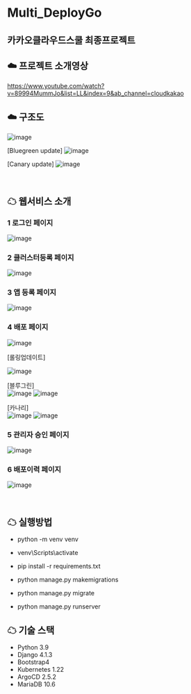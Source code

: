 # Multi_DeployGo
## 카카오클라우드스쿨 최종프로젝트
## ☁️ 프로젝트 소개영상
https://www.youtube.com/watch?v=89994MummJo&list=LL&index=9&ab_channel=cloudkakao

## ☁️ 구조도
![image](https://user-images.githubusercontent.com/44285158/208251820-5f6b22a6-ae53-4693-a6bc-1407a81d5b33.png)

[Bluegreen update]
![image](https://user-images.githubusercontent.com/44285158/208251849-243b0a8a-36ec-42a3-898e-f83cd856ce4f.png)

[Canary update]
![image](https://user-images.githubusercontent.com/44285158/208251866-6167f9c4-82bf-4425-999a-5e6ce02e654b.png)

<br />

## ☁ 웹서비스 소개
### 1️ 로그인 페이지
![image](https://user-images.githubusercontent.com/44285158/214204036-16105784-c0bf-448e-90b6-23ded9cde2d7.png)

### 2️ 클러스터등록 페이지
![image](https://user-images.githubusercontent.com/44285158/214203963-91552181-e136-4191-8940-33d0e0b4ba3a.png)

### 3️ 앱 등록 페이지
![image](https://user-images.githubusercontent.com/44285158/214203989-954a023c-74d1-4f24-beca-d94ee1e02b28.png)

### 4️ 배포 페이지
![image](https://user-images.githubusercontent.com/44285158/214204267-e17261f3-f508-47ab-bb40-5b21e53cddae.png)

[롤링업데이트]
<br />

![image](https://user-images.githubusercontent.com/44285158/214204885-6d269d53-bb7f-469d-9f18-e38cc8c738ed.png)


[블루그린]
<br />
![image](https://user-images.githubusercontent.com/44285158/214204722-5fffb071-c9bc-48fb-80e5-7118cfd06f49.png)
![image](https://user-images.githubusercontent.com/44285158/214204734-0f312b4e-57a5-496b-b7fb-958d433b2313.png)

[카나리]
<br />
![image](https://user-images.githubusercontent.com/44285158/214204746-8cd9d486-2657-4cec-aa98-c328c8d6d28b.png)
![image](https://user-images.githubusercontent.com/44285158/214204756-321db01d-a9b9-486e-9c9a-872db675d699.png)


### 5 관리자 승인 페이지
![image](https://user-images.githubusercontent.com/44285158/214205113-03cd5d0a-9e8f-4591-b475-62fca1d28de3.png)

### 6 배포이력 페이지
![image](https://user-images.githubusercontent.com/44285158/214204333-1f107cd0-b711-46b2-b88a-6cf0fdc36bdf.png)


<br />

## ☁ 실행방법

- python -m venv venv
- venv\Scripts\activate
- pip install -r requirements.txt

- python manage.py makemigrations
- python manage.py migrate
- python manage.py runserver

## ☁ 기술 스택

- Python 3.9
- Django 4.1.3
- Bootstrap4
- Kubernetes 1.22
- ArgoCD 2.5.2
- MariaDB 10.6

 
<br />
